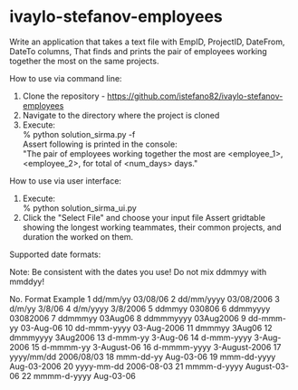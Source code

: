 # ivaylo-stefanov-employees

Write an application that takes a text file with EmpID, ProjectID, DateFrom, DateTo columns,
That finds and prints the pair of employees working together the most on the same projects.

How to use via command line:
1. Clone the repository - https://github.com/istefano82/ivaylo-stefanov-employees
2. Navigate to the directory where the project is cloned
3. Execute:</br>
  % python solution_sirma.py -f <path to file></br>
Assert following is printed in the console:</br>
  "The pair of employees working together the most are <employee_1>, <employee_2>, for total of <num_days> days."

How to use via user interface:
1. Execute:</br>
  % python solution_sirma_ui.py
2. Click the "Select File" and choose your input file
Assert gridtable showing the longest working teammates, their common projects, and duration the worked on them.

Supported date formats:

Note: Be consistent with the dates you use! Do not mix ddmmyy with mmddyy!

No.	Format	                Example
1	dd/mm/yy	            03/08/06
2	dd/mm/yyyy	            03/08/2006
3	d/m/yy	                3/8/06
4	d/m/yyyy	            3/8/2006
5	ddmmyy	                030806
6	ddmmyyyy	            03082006
7	ddmmmyy	                03Aug06
8	ddmmmyyyy	            03Aug2006
9	dd-mmm-yy	            03-Aug-06
10	dd-mmm-yyyy	            03-Aug-2006
11	dmmmyy	                3Aug06
12	dmmmyyyy	            3Aug2006
13	d-mmm-yy	            3-Aug-06
14	d-mmm-yyyy	            3-Aug-2006
15	d-mmmm-yy	            3-August-06
16	d-mmmm-yyyy	            3-August-2006
17	yyyy/mm/dd	            2006/08/03
18	mmm-dd-yy	            Aug-03-06
19	mmm-dd-yyyy	            Aug-03-2006
20	yyyy-mm-dd	            2006-08-03
21  mmmm-d-yyyy	            August-03-06
22  mmmm-d-yyyy	            Aug-03-06